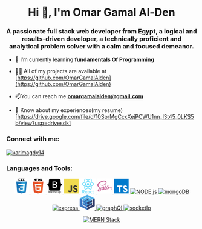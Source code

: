 <h1 align="center">Hi 👋, I'm Omar Gamal Al-Den</h1>
<h3 align="center">A passionate full stack web developer from Egypt, a logical and results-driven developer, a technically proficient and analytical problem solver with a calm and focused demeanor.</h3>

- 🌱 I’m currently learning **fundamentals Of Programming**

- 👨‍💻 All of my projects are available at [https://github.com/OmarGamalAlden](https://github.com/OmarGamalAlden)

- 📫You can reach me **omargamalalden@gmail.com**

- 📄 Know about my experiences(my resume) [https://drive.google.com/file/d/10SprMgCcxXejPCWU1nn_l3t45_0LKS5b/view?usp=drivesdk]

<h3 align="left">Connect with me:</h3>
<p align="left">
<a href="https://www.linkedin.com/in/omargamalalden/" target="_blank"><img align="center" src="https://raw.githubusercontent.com/rahuldkjain/github-profile-readme-generator/master/src/images/icons/Social/linked-in-alt.svg" alt="karimagdy14" height="30" width="40" /></a>
</p>

<h3 align="left">Languages and Tools:</h3>
<p align="center"> <a href="https://www.w3schools.com/css/" target="_blank" rel="noreferrer"> <img src="https://raw.githubusercontent.com/devicons/devicon/master/icons/css3/css3-original-wordmark.svg" alt="css3" width="40" height="40"/> </a> <a href="https://www.w3.org/html/" target="_blank" rel="noreferrer"> <img src="https://raw.githubusercontent.com/devicons/devicon/master/icons/html5/html5-original-wordmark.svg" alt="html5" width="40" height="40"/> </a> <a href="https://getbootstrap.com" target="_blank" rel="noreferrer"> <img src="https://raw.githubusercontent.com/devicons/devicon/master/icons/bootstrap/bootstrap-plain-wordmark.svg" alt="bootstrap" width="40" height="40"/> </a> <a href="https://developer.mozilla.org/en-US/docs/Web/JavaScript" target="_blank" rel="noreferrer"> <img src="https://raw.githubusercontent.com/devicons/devicon/master/icons/javascript/javascript-original.svg" alt="javascript" width="40" height="40"/> </a> <a href="https://reactjs.org/" target="_blank" rel="noreferrer"> <img src="https://raw.githubusercontent.com/devicons/devicon/master/icons/react/react-original-wordmark.svg" alt="react" width="40" height="40"/> </a> <a href="https://sass-lang.com" target="_blank" rel="noreferrer"> <img src="https://raw.githubusercontent.com/devicons/devicon/master/icons/sass/sass-original.svg" alt="sass" width="40" height="40"/> </a> <a href="https://www.typescriptlang.org/" target="_blank" rel="noreferrer"> <img src="https://raw.githubusercontent.com/devicons/devicon/master/icons/typescript/typescript-original.svg" alt="typescript" width="40" height="40"/> </a> <a href="https://nodejs.org/en" target="_blank" rel="noreferrer"> <img src="https://upload.wikimedia.org/wikipedia/commons/d/d9/Node.js_logo.svg" alt="NODE.js" width="40" height="40"/> </a> <a href="https://www.mongodb.com/atlas/database" target="_blank" rel="noreferrer"> <img src="https://upload.wikimedia.org/wikipedia/commons/0/00/Mongodb.png" alt="mongoDB" width="78" height="40"/> </a> <a href="https://expressjs.com/" target="_blank" rel="noreferrer"> <img src="https://upload.wikimedia.org/wikipedia/commons/6/64/Expressjs.png" alt="express" width="85" height="40"/> </a> <a href="https://sequelize.org/" target="_blank" rel="noreferrer"> <img src="https://github.com/sequelize/sequelize/blob/main/logo.svg" alt="sequelize" width="40" height="40"/> </a> <a href="https://graphql.org/" target="_blank" rel="noreferrer"> <img src="https://www.redbytes.co.uk/wp-content/uploads/2019/11/graphql.png" alt="graphQl" width="40" height="40"/> </a> <a href="https://socket.io/" target="_blank" rel="noreferrer"> <img src="https://upload.wikimedia.org/wikipedia/commons/9/96/Socket-io.svg" alt="socketIo" width="40" height="40"/> </a> </p>
<p align="center"><a href="#" target="_blank" rel="noreferrer"> <img src="https://miro.medium.com/v2/resize:fit:720/format:webp/1*l2tlJsFNg2tH6QizegKkqA.png" alt="MERN Stack" width="400" height="150"/> </a></P>

<!---
OmarGamalAlden/OmarGamalAlden is a ✨ special ✨ repository because its `README.md` (this file) appears on your GitHub profile.
You can click the Preview link to take a look at your changes.
--->
